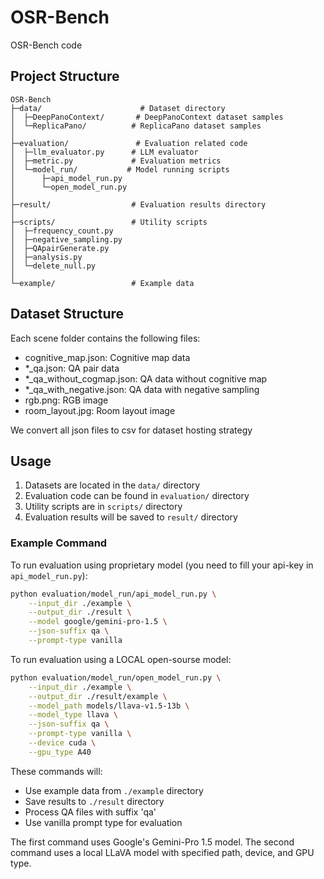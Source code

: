 # OSR-Bench

OSR-Bench code

## Project Structure

```
OSR-Bench
├─data/                      # Dataset directory
│  ├─DeepPanoContext/       # DeepPanoContext dataset samples
│  └─ReplicaPano/          # ReplicaPano dataset samples
│
├─evaluation/               # Evaluation related code
│  ├─llm_evaluator.py      # LLM evaluator
│  ├─metric.py             # Evaluation metrics
│  └─model_run/           # Model running scripts
│      ├─api_model_run.py 
│      └─open_model_run.py
│
├─result/                  # Evaluation results directory
│
├─scripts/                 # Utility scripts
│  ├─frequency_count.py   
│  ├─negative_sampling.py  
│  ├─QApairGenerate.py    
│  ├─analysis.py          
│  └─delete_null.py       
│
└─example/                 # Example data
```

## Dataset Structure

Each scene folder contains the following files:
- cognitive_map.json: Cognitive map data
- *_qa.json: QA pair data
- *_qa_without_cogmap.json: QA data without cognitive map
- *_qa_with_negative.json: QA data with negative sampling
- rgb.png: RGB image
- room_layout.jpg: Room layout image

We convert all json files to csv for dataset hosting strategy

## Usage

1. Datasets are located in the `data/` directory
2. Evaluation code can be found in `evaluation/` directory
3. Utility scripts are in `scripts/` directory
4. Evaluation results will be saved to `result/` directory

### Example Command

To run evaluation using proprietary model (you need to fill your api-key in `api_model_run.py`):
```bash
python evaluation/model_run/api_model_run.py \
    --input_dir ./example \
    --output_dir ./result \
    --model google/gemini-pro-1.5 \
    --json-suffix qa \
    --prompt-type vanilla
```

To run evaluation using a LOCAL open-sourse model:
```bash
python evaluation/model_run/open_model_run.py \
    --input_dir ./example \
    --output_dir ./result/example \
    --model_path models/llava-v1.5-13b \
    --model_type llava \
    --json-suffix qa \
    --prompt-type vanilla \
    --device cuda \
    --gpu_type A40
```

These commands will:
- Use example data from `./example` directory
- Save results to `./result` directory
- Process QA files with suffix 'qa'
- Use vanilla prompt type for evaluation

The first command uses Google's Gemini-Pro 1.5 model.
The second command uses a local LLaVA model with specified path, device, and GPU type.
